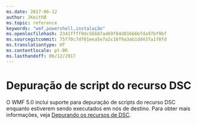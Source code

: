```yaml
---
ms.date: 2017-06-12
author: JKeithB
ms.topic: reference
keywords: "wmf,powershell,instalação"
ms.openlocfilehash: 2341ffff0dc56b87ad69f84d01666bfda97bf9bf
ms.sourcegitcommit: 75f70c7df01eea5e7a2c16f9a3ab1dd437a1f8fd
ms.translationtype: HT
ms.contentlocale: pt-BR
ms.lasthandoff: 06/12/2017
---
```

# <a name="dsc-resource-script-debugging"></a>Depuração de script do recurso DSC

O WMF 5.0 inclui suporte para depuração de scripts do recurso DSC enquanto estiverem sendo executados em nós de destino.
Para obter mais informações, veja [Depurando os recursos de DSC](https://msdn.microsoft.com/powershell/dsc/debugresource).

